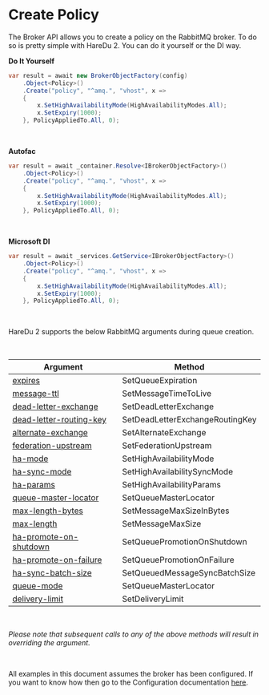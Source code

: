 # Create Policy

The Broker API allows you to create a policy on the RabbitMQ broker. To do so is pretty simple with HareDu 2. You can do it yourself or the DI way.

**Do It Yourself**

```c#
var result = await new BrokerObjectFactory(config)
    .Object<Policy>()
    .Create("policy", "^amq.", "vhost", x =>
    {
        x.SetHighAvailabilityMode(HighAvailabilityModes.All);
        x.SetExpiry(1000);
    }, PolicyAppliedTo.All, 0);
```
<br>

**Autofac**

```c#
var result = await _container.Resolve<IBrokerObjectFactory>()
    .Object<Policy>()
    .Create("policy", "^amq.", "vhost", x =>
    {
        x.SetHighAvailabilityMode(HighAvailabilityModes.All);
        x.SetExpiry(1000);
    }, PolicyAppliedTo.All, 0);
```
<br>

**Microsoft DI**

```c#
var result = await _services.GetService<IBrokerObjectFactory>()
    .Object<Policy>()
    .Create("policy", "^amq.", "vhost", x =>
    {
        x.SetHighAvailabilityMode(HighAvailabilityModes.All);
        x.SetExpiry(1000);
    }, PolicyAppliedTo.All, 0);
```
<br>

HareDu 2 supports the below RabbitMQ arguments during queue creation.

<br>

| Argument | Method |
| --- | --- |
| [expires](https://www.rabbitmq.com/ttl.html#queue-ttl) | SetQueueExpiration |
| [message-ttl](https://www.rabbitmq.com/ttl.html#message-ttl-using-policy) | SetMessageTimeToLive |
| [dead-letter-exchange](https://www.rabbitmq.com/dlx.html#using-optional-queue-arguments) | SetDeadLetterExchange |
| [dead-letter-routing-key](https://www.rabbitmq.com/dlx.html#using-optional-queue-arguments) | SetDeadLetterExchangeRoutingKey |
| [alternate-exchange](https://www.rabbitmq.com/ae.html) | SetAlternateExchange |
| [federation-upstream](https://www.rabbitmq.com/parameters.html#policies) | SetFederationUpstream |
| [ha-mode](https://www.rabbitmq.com/parameters.html#policies) | SetHighAvailabilityMode |
| [ha-sync-mode](https://www.rabbitmq.com/ha.html#examples) | SetHighAvailabilitySyncMode |
| [ha-params](https://www.rabbitmq.com/ha.html) | SetHighAvailabilityParams |
| [queue-master-locator](https://www.rabbitmq.com/ha.html#queue-master-location) | SetQueueMasterLocator |
| [max-length-bytes](https://www.rabbitmq.com/parameters.html#operator-policies) | SetMessageMaxSizeInBytes |
| [max-length](https://www.rabbitmq.com/parameters.html#operator-policies) | SetMessageMaxSize |
| [ha-promote-on-shutdown](https://www.rabbitmq.com/ha.html#cluster-shutdown) | SetQueuePromotionOnShutdown |
| [ha-promote-on-failure](https://www.rabbitmq.com/ha.html#promoting-unsynchronised-mirrors) | SetQueuePromotionOnFailure |
| [ha-sync-batch-size](https://www.rabbitmq.com/ha.html#cluster-shutdown) | SetQueuedMessageSyncBatchSize |
| [queue-mode](https://www.rabbitmq.com/ha.html) | SetQueueMasterLocator |
| [delivery-limit](https://www.rabbitmq.com/blog/2020/04/20/rabbitmq-gets-an-ha-upgrade/) | SetDeliveryLimit |

<br>

*Please note that subsequent calls to any of the above methods will result in overriding the argument.*

<br>

All examples in this document assumes the broker has been configured. If you want to know how then go to the Configuration documentation [here](https://github.com/ahives/HareDu2/blob/master/docs/deprecated/configuration.md).

